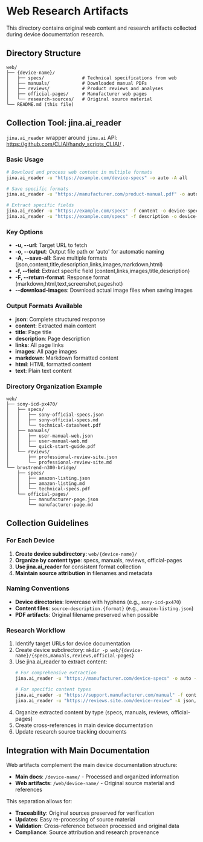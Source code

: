 # Web Research Artifacts

This directory contains original web content and research artifacts collected during device documentation research.

## Directory Structure

```
web/
├── {device-name}/
│   ├── specs/              # Technical specifications from web
│   ├── manuals/            # Downloaded manual PDFs
│   ├── reviews/            # Product reviews and analyses
│   ├── official-pages/     # Manufacturer web pages
│   └── research-sources/   # Original source material
└── README.md (this file)
```

## Collection Tool: jina.ai_reader

`jina.ai_reader` wrapper around `jina.ai` API: <https://github.com/CLIAI/handy_scripts_CLIAI/> .

### Basic Usage
```bash
# Download and process web content in multiple formats
jina.ai_reader -u "https://example.com/device-specs" -o auto -A all

# Save specific formats
jina.ai_reader -u "https://manufacturer.com/product-manual.pdf" -o auto -A json,markdown,content

# Extract specific fields
jina.ai_reader -u "https://example.com/specs" -f content -o device-specs-content.txt
jina.ai_reader -u "https://example.com/specs" -f description -o device-description.txt
```

### Key Options
- **-u, --url**: Target URL to fetch
- **-o, --output**: Output file path or 'auto' for automatic naming
- **-A, --save-all**: Save multiple formats (json,content,title,description,links,images,markdown,html)
- **-f, --field**: Extract specific field (content,links,images,title,description)
- **-F, --return-format**: Response format (markdown,html,text,screenshot,pageshot)
- **--download-images**: Download actual image files when saving images

### Output Formats Available
- **json**: Complete structured response
- **content**: Extracted main content
- **title**: Page title
- **description**: Page description
- **links**: All page links
- **images**: All page images
- **markdown**: Markdown formatted content
- **html**: HTML formatted content
- **text**: Plain text content

### Directory Organization Example
```
web/
├── sony-icd-px470/
│   ├── specs/
│   │   ├── sony-official-specs.json
│   │   ├── sony-official-specs.md
│   │   └── technical-datasheet.pdf
│   ├── manuals/
│   │   ├── user-manual-web.json
│   │   ├── user-manual-web.md
│   │   └── quick-start-guide.pdf
│   └── reviews/
│       ├── professional-review-site.json
│       └── professional-review-site.md
└── brostrend-n300-bridge/
    ├── specs/
    │   ├── amazon-listing.json
    │   ├── amazon-listing.md
    │   └── technical-specs.pdf
    └── official-pages/
        ├── manufacturer-page.json
        └── manufacturer-page.md
```

## Collection Guidelines

### For Each Device
1. **Create device subdirectory**: `web/{device-name}/`
2. **Organize by content type**: specs, manuals, reviews, official-pages
3. **Use jina.ai_reader** for consistent format collection
4. **Maintain source attribution** in filenames and metadata

### Naming Conventions
- **Device directories**: lowercase with hyphens (e.g., `sony-icd-px470`)
- **Content files**: `source-description.{format}` (e.g., `amazon-listing.json`)
- **PDF artifacts**: Original filename preserved when possible

### Research Workflow
1. Identify target URLs for device documentation
2. Create device subdirectory: `mkdir -p web/{device-name}/{specs,manuals,reviews,official-pages}`
3. Use jina.ai_reader to extract content:
   ```bash
   # For comprehensive extraction
   jina.ai_reader -u "https://manufacturer.com/device-specs" -o auto -A all
   
   # For specific content types
   jina.ai_reader -u "https://support.manufacturer.com/manual" -f content -o device-manual-content.txt
   jina.ai_reader -u "https://reviews.site.com/device-review" -A json,markdown -o review-analysis
   ```
4. Organize extracted content by type (specs, manuals, reviews, official-pages)
5. Create cross-references in main device documentation
6. Update research source tracking documents

## Integration with Main Documentation

Web artifacts complement the main device documentation structure:
- **Main docs**: `/device-name/` - Processed and organized information
- **Web artifacts**: `/web/device-name/` - Original source material and references

This separation allows for:
- **Traceability**: Original sources preserved for verification
- **Updates**: Easy re-processing of source material
- **Validation**: Cross-reference between processed and original data
- **Compliance**: Source attribution and research provenance
